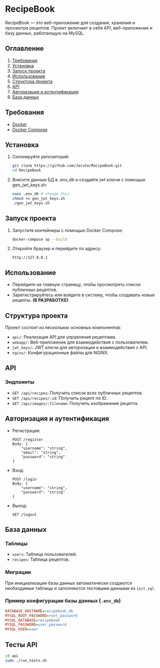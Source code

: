 # RecipeBook

RecipeBook — это веб-приложение для создания, хранения и просмотра рецептов. Проект включает в себя API, веб-приложение и базу данных, работающую на MySQL.

## Оглавление

1. [Требования](#требования)
2. [Установка](#установка)
3. [Запуск проекта](#запуск-проекта)
4. [Использование](#использование)
5. [Структура проекта](#структура-проекта)
6. [API](#api)
7. [Авторизация и аутентификация](#авторизация-и-аутентификация)
8. [База данных](#база-данных)

## Требования

- [Docker](https://www.docker.com/)
- [Docker Compose](https://docs.docker.com/compose/)

## Установка

1. Склонируйте репозиторий:
    ```bash
   git clone https://github.com/Jacute/RecipeBook.git
   cd RecipeBook
   ```

2. Внесите данные БД в .env_db и создайте jwt ключи с помощью gen_jwt_keys.sh:

   ```bash
   nano .env_db # change this
   chmod +x gen_jwt_keys.sh
   ./gen_jwt_keys.sh
   ```

## Запуск проекта

1. Запустите контейнеры с помощью Docker Compose:
   ```bash
   docker-compose up --build
   ```

2. Откройте браузер и перейдите по адресу:
   ```http
   http://127.0.0.1
   ```

## Использование

- Перейдите на главную страницу, чтобы просмотреть список публичных рецептов.
- Зарегистрируйтесь или войдите в систему, чтобы создавать новые рецепты. **(В РАЗРАБОТКЕ)**

## Структура проекта

Проект состоит из нескольких основных компонентов:

- `api/`: Реализация API для управления рецептами.
- `webapp/`: Веб-приложение для взаимодействия с пользователем.
- `jwt_keys/`: JWT ключи для авторизации и взаимодействия с API.
- `nginx/`: Конфигурационные файлы для NGINX.

## API

### Эндпоинты

- `GET /api/recipes`: Получить список всех публичных рецептов.
- `GET /api/recipes/:id`: Получить рецепт по ID.
- `GET /api/images/:filename`: Получить изображение рецепта.

## Авторизация и аутентификация

- Регистрация:
  ```http
  POST /register
  Body: {
      "username": "string",
      "email": "string",
      "password": "string"
  }
  ```

- Вход:
  ```http
  POST /login
  Body: {
      "username": "string",
      "password": "string"
  }
  ```

- Выход:
  ```http
  GET /logout
  ```

## База данных

### Таблицы

- `users`: Таблица пользователей.
- `recipes`: Таблица рецептов.

### Миграции

При инициализации базы данных автоматически создаются необходимые таблицы и заполняются тестовыми данными из `init.sql`.

### Пример конфигурации базы данных (`.env_db`)

```ini
DATABASE_HOSTNAME=recipebook_db
MYSQL_ROOT_PASSWORD=root_password
MYSQL_DATABASE=recipebook
MYSQL_PASSWORD=user_password
MYSQL_USER=user

```

## Тесты API

```bash
cd api
sudo ./run_tests.sh
```

